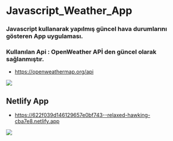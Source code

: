 #	Javascript_Weather_App

### Javascript kullanarak yapılmış güncel hava durumlarını gösteren App uygulaması.

### Kullanılan Api : OpenWeather APİ den güncel olarak sağlanmıştır.

* https://openweathermap.org/api

![](https://i.hizliresim.com/zlm5urr.PNG)

## Netlify App

- https://622f039d146129657e0bf743--relaxed-hawking-cba7e8.netlify.app



![](https://i.hizliresim.com/366evmp.png)

